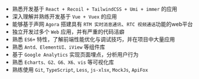 - 熟悉开发基于 `React + Recoil + TailwindCSS + Umi + immer` 的应用
- 深入理解并熟练开发基于 `Vue + Vuex` 的应用
- 能够基于声网 `Agora` 搭建具有 `RTM 实时消息通讯`、`RTC 视频通话`功能的web平台
- 独立开发过多个 `Web` 应用，并有严重的代码洁癖
- 熟悉 `ES6+` 特性，了解前端性能优化与调试技巧，并在项目中大量应用
- 熟悉 `Antd、ElementUI、iView` 等组件库
- 基于 `Google Analytics` 实现页面埋点，分析用户行为
- 熟悉 `Echarts、G2、G6、X6、vis` 等可视化库
- 熟练使用 `Git`, `TypeScript`, `Less`, `js-xlsx`, `MockJs`, `ApiFox`
